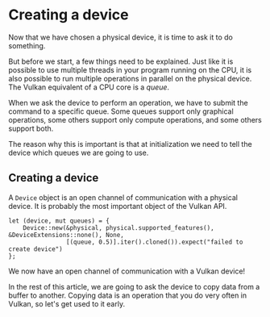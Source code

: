 # Creating a device

Now that we have chosen a physical device, it is time to ask it to do something.

But before we start, a few things need to be explained. Just like it is possible to use multiple
threads in your program running on the CPU, it is also possible to run multiple operations in
parallel on the physical device. The Vulkan equivalent of a CPU core is a *queue*.

When we ask the device to perform an operation, we have to submit the command to a specific queue.
Some queues support only graphical operations, some others support only compute operations, and
some others support both.

The reason why this is important is that at initialization we need to tell the device which queues
we are going to use.

## Creating a device

A `Device` object is an open channel of communication with a physical device. It is probably the
most important object of the Vulkan API.

    let (device, mut queues) = {
        Device::new(&physical, physical.supported_features(), &DeviceExtensions::none(), None,
                    [(queue, 0.5)].iter().cloned()).expect("failed to create device")
    };

We now have an open channel of communication with a Vulkan device!

In the rest of this article, we are going to ask the device to copy data from a buffer to
another. Copying data is an operation that you do very often in Vulkan, so let's get used
to it early.

